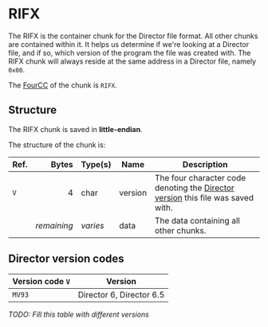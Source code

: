 # RIFX

The RIFX is the container chunk for the Director file format. All other chunks are contained within it. It helps us
determine if we're looking at a Director file, and if so, which version of the program the file was created with. The
RIFX chunk will always reside at the same address in a Director file, namely `0x00`.

The [FourCC](#TODO) of the chunk is `RIFX`.

## Structure

The RIFX chunk is saved in **little-endian**.

The structure of the chunk is:

Ref.   | Bytes       | Type(s)  | Name    | Description
---    | ---:        | ---      | ---     | ---
`V`    | 4           | char     | version | The four character code denoting the [Director version](#director-version-codes) this file was saved with.
&nbsp; | *remaining* | *varies* | data    | The data containing all other chunks.

## Director version codes

Version code `V` | Version
---              | ---
`MV93`           | Director 6, Director 6.5

*TODO: Fill this table with different versions*
